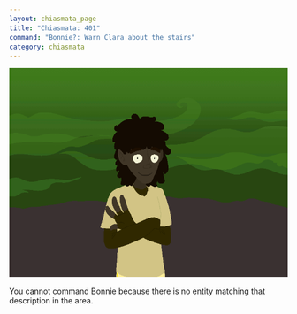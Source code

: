 ```yaml
---
layout: chiasmata_page
title: "Chiasmata: 401"
command: "Bonnie?: Warn Clara about the stairs"
category: chiasmata
---
```


![401](/chiasmata/images/narrative/399.gif)

You cannot command Bonnie because there is no entity matching that description in the area.